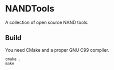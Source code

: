 # NANDTools
A collection of open source NAND tools.

## Build
You need CMake and a proper GNU C99 compiler.
```
cmake .
make
```
